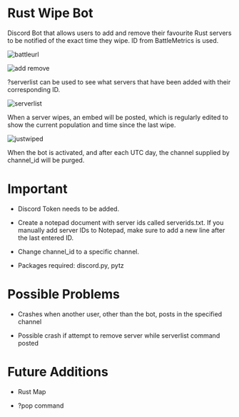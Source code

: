 # Rust Wipe Bot

Discord Bot that allows users to add and remove their favourite Rust servers to be notified of the exact time they wipe. ID from BattleMetrics is used.

![battleurl](https://github.com/Ryan-RH/RustWipeBot/assets/108598537/eda2c3f0-c7b3-4449-bb38-876c67f7c3c2)

![add remove](https://github.com/Ryan-RH/RustWipeBot/assets/108598537/ab5ebb75-2503-4807-8ebf-4e612f1a79f5)

?serverlist can be used to see what servers that have been added with their corresponding ID.

![serverlist](https://github.com/Ryan-RH/RustWipeBot/assets/108598537/dc3ff7ca-2c28-425f-ad0b-74dc20c2ce37)

When a server wipes, an embed will be posted, which is regularly edited to show the current population and time since the last wipe.

![justwiped](https://github.com/Ryan-RH/RustWipeBot/assets/108598537/9c2b69a3-dc87-4536-ba24-7e84f5d0e499)

When the bot is activated, and after each UTC day, the channel supplied by channel_id will be purged.

# Important

- Discord Token needs to be added. 

- Create a notepad document with server ids called serverids.txt. If you manually add server IDs to Notepad, make sure to add a new line after the last entered ID.

- Change channel_id to a specific channel.

- Packages required: discord.py, pytz

# Possible Problems

- Crashes when another user, other than the bot, posts in the specified channel

- Possible crash if attempt to remove server while serverlist command posted

# Future Additions

- Rust Map

- ?pop command
